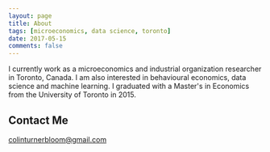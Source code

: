```yaml
---
layout: page
title: About
tags: [microeconomics, data science, toronto]
date: 2017-05-15
comments: false
---
```

    
I currently work as a microeconomics and industrial organization researcher in Toronto, Canada. I am also interested in behavioural economics, data science and machine learning. I graduated with a Master's in Economics from the University of Toronto in 2015. 

## Contact Me

[colinturnerbloom@gmail.com](mailto:colinturnerbloom@gmail.com)
